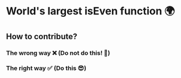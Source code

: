 # World's largest isEven function 🌍

## How to contribute?
### The wrong way ❌ (Do not do this! 🙈)

### The right way ✅ (Do this 😎) 
